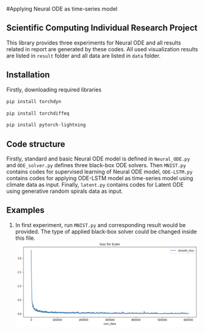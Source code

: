 #Applying Neural ODE as time-series model
## Scientific Computing Individual Research Project
This library provides three experiments for Neural ODE and all results related in report are generated by these codes. All used visualization results are listed in `result` folder and all data are listed in `data` folder.
## Installation
Firstly, downloading required libraries
```Python
pip install torchdyn
```
```Python
pip install torchdiffeq
```
```Python
pip install pytorch-lightning
```
## Code structure
Firstly, standard and basic Neural ODE model is defined in `Neural_ODE.py` and `ODE_solver.py` defines three black-box ODE solvers. Then `MNIST.py` contains codes for supervised learning of Neural ODE model, `ODE-LSTM.py` contains codes for applying ODE-LSTM model as time-series model using climate data as input. Finally, `latent.py` contains codes for Latent ODE using generative random spirals data as input.
## Examples
1. In first experiment, run `MNIST.py` and corresponding result would be provided. The type of applied black-box solver could be changed inside this file.
![](https://github.com/1215654642/Neural-ODE-final-project/raw/master/results/euler.png)
